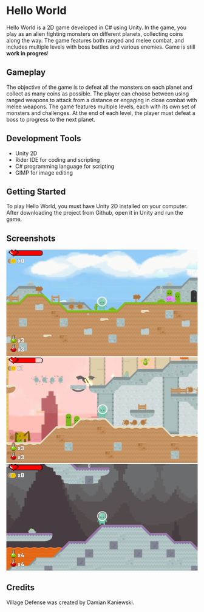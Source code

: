 # Hello World
Hello World is a 2D game developed in C# using Unity. In the game, you play as an alien fighting monsters on different planets, collecting coins along the way. The game features both ranged and melee combat, and includes multiple levels with boss battles and various enemies. Game is still **work in progres**!

## Gameplay
The objective of the game is to defeat all the monsters on each planet and collect as many coins as possible. The player can choose between using ranged weapons to attack from a distance or engaging in close combat with melee weapons. The game features multiple levels, each with its own set of monsters and challenges. At the end of each level, the player must defeat a boss to progress to the next planet.

## Development Tools
- Unity 2D
- Rider IDE for coding and scripting
- C# programming language for scripting
- GIMP for image editing

## Getting Started
To play Hello World, you must have Unity 2D installed on your computer. After downloading the project from Github, open it in Unity and run the game.

## Screenshots
![ScreenShot](https://github.com/damiankaniewski/HelloWorldGame/blob/master/HelloWorldGame1.png)
![ScreenShot](https://github.com/damiankaniewski/HelloWorldGame/blob/master/HelloWorldGame2.png)
![ScreenShot](https://github.com/damiankaniewski/HelloWorldGame/blob/master/HelloWorldGame3.png)

## Credits
Village Defense was created by Damian Kaniewski.
